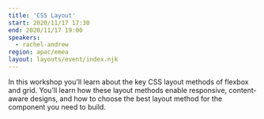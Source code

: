 ```yaml
---
title: 'CSS Layout'
start: 2020/11/17 17:30
end: 2020/11/17 19:00
speakers:
  - rachel-andrew
region: apac/emea
layout: layouts/event/index.njk
---
```


In this workshop you'll learn about the key CSS layout methods of flexbox and grid. You'll learn how these layout methods enable responsive, content-aware designs, and how to choose the best layout method for the component you need to build.
